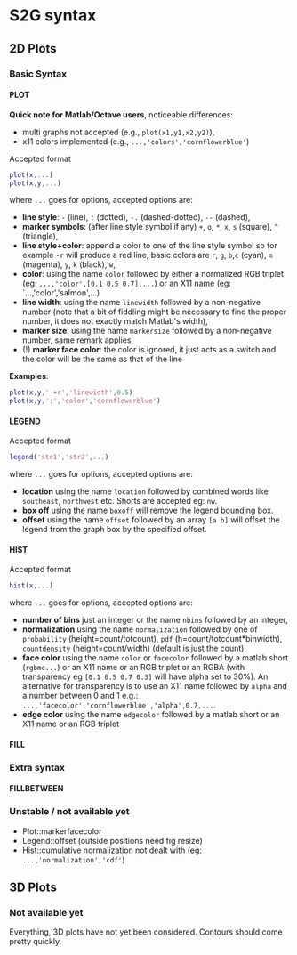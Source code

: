 # S2G syntax

## 2D Plots

### Basic Syntax
#### PLOT
**Quick note for Matlab/Octave users**, noticeable differences:
- multi graphs not accepted (e.g., `plot(x1,y1,x2,y2)`),
- x11 colors implemented (e.g., `...,'colors','cornflowerblue'`)

Accepted format
```Matlab
plot(x,...)
plot(x,y,...)
```
where `...` goes for options, accepted options are:
- **line style**: `-` (line), `:` (dotted), `-.` (dashed-dotted), `--` (dashed),
- **marker symbols**: (after line style symbol if any) `+`, `o`, `*`, `x`, `s` (square), `^` (triangle),
- **line style+color**: append a color to one of the line style symbol so for example `-r` will produce a red line, basic colors are `r`, `g`, `b`,`c` (cyan), `m` (magenta), `y`, `k` (black), `w`,
- **color**: using the name `color` followed by either a normalized RGB triplet (eg: `...,'color',[0.1 0.5 0.7],...`) or an X11 name (eg: `...,'color','salmon',...)
- **line width**: using the name `linewidth` followed by a non-negative number (note that a bit of fiddling might be necessary to find the proper number, it does not exactly match Matlab's width),
- **marker size**: using the name `markersize` followed by a non-negative number, same remark applies,
- (!) **marker face color**: the color is ignored, it just acts as a switch and the color will be the same as that of the line

**Examples**:
```Matlab
plot(x,y,'-+r','linewidth',0.5)
plot(x,y,':','color','cornflowerblue')
```

#### LEGEND
Accepted format
```Matlab
legend('str1','str2',...)
```
where `...` goes for options, accepted options are:
- **location** using the name `location` followed by combined words like `southeast`, `northwest` etc. Shorts are accepted eg: `nw`.
- **box off** using the name `boxoff` will remove the legend bounding box.
- **offset** using the name `offset` followed by an array `[a b]` will offset the legend from the graph box by the specified offset. 

#### HIST
Accepted format
```Matlab
hist(x,...)
```
where `...` goes for options, accepted options are:
- **number of bins** just an integer or the name `nbins` followed by an integer,
- **normalization** using the name `normalization` followed by one of `probability` (height=count/totcount), `pdf` (h=count/totcount*binwidth), `countdensity` (height=count/width) (default is just the count),
- **face color** using the name `color` or `facecolor` followed by a matlab short (`rgbmc...`) or an X11 name or an RGB triplet or an RGBA (with transparency eg `[0.1 0.5 0.7 0.3]` will have alpha set to 30%). An alternative for transparency is to use an X11 name followed by `alpha` and a number between 0 and 1 e.g.: `...,'facecolor','cornflowerblue','alpha',0.7,...`.
- **edge color** using the name `edgecolor` followed by a matlab short or an X11 name or an RGB triplet

#### FILL

### Extra syntax
#### FILLBETWEEN

### Unstable / not available yet

- Plot::markerfacecolor
- Legend::offset (outside positions need fig resize)
- Hist::cumulative normalization not dealt with (eg: `...,'normalization','cdf'`)

## 3D Plots

### Not available yet

Everything, 3D plots have not yet been considered. Contours should come pretty quickly.